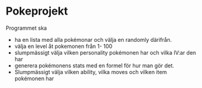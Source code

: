 # Pokeprojekt

Programmet ska 
- ha en lista med alla pokémonar och välja en randomly därifrån.
- välja en level åt pokemonen från 1- 100
- slumpmässigt välja vilken personality pokémonen har och vilka IV:ar den har
- generera pokémonens stats med en formel för hur man gör det. 
- Slumpmässigt välja vilken ability, vilka moves och vilken item pokémonen har

